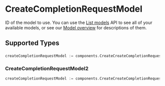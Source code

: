 # CreateCompletionRequestModel

ID of the model to use. You can use the [List models](/docs/api-reference/models/list) API to see all of your available models, or see our [Model overview](/docs/models) for descriptions of them.



## Supported Types

### 

```go
createCompletionRequestModel := components.CreateCreateCompletionRequestModelStr(string{/* values here */})
```

### CreateCompletionRequestModel2

```go
createCompletionRequestModel := components.CreateCreateCompletionRequestModelCreateCompletionRequestModel2(components.CreateCompletionRequestModel2{/* values here */})
```

